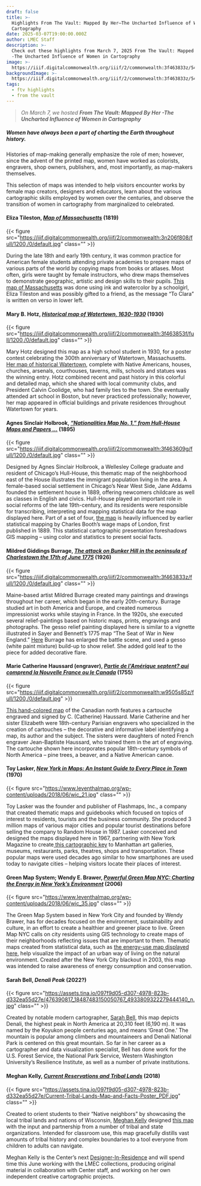 ```yaml
---
draft: false
title: >-
  Highlights From The Vault: Mapped By Her—The Uncharted Influence of Women in
  Cartography
date: 2025-03-07T19:00:00.000Z
author: LMEC Staff
description: >-
  Check out these highlights from March 7, 2025 From The Vault: Mapped By Her
  -The Uncharted Influence of Women in Cartography
image: >-
  https://iiif.digitalcommonwealth.org/iiif/2/commonwealth:3f463833z/540,5280,7582,3830/1200,/0/default.jpg
backgroundImage: >-
  https://iiif.digitalcommonwealth.org/iiif/2/commonwealth:3f463833z/540,5280,7582,3830/1200,/0/default.jpg
tags:
  - ftv highlights
  - from the vault
---
```


> *On March 7, we hosted **From The Vault: Mapped By Her -The Uncharted Influence of Women in Cartography***

##### Women have always been a part of charting the Earth throughout history.

Histories of map-making generally emphasize the role of men; however, since the advent of the printed map, women have worked as colorists, engravers, shop owners, publishers, and, most importantly, as map-makers themselves. 

This selection of maps was intended to help visitors encounter works by female map creators, designers and educators, learn about the various cartographic skills employed by women over the centuries, and observe the transition of women in cartography from marginalized to celebrated. 

#### Eliza Tileston, ***[Map of Massachusetts](https://collections.leventhalmap.org/search/commonwealth:mw22xn331)*** (1819)

{{< figure src="https://iiif.digitalcommonwealth.org/iiif/2/commonwealth:3n206f808/full/1200,/0/default.jpg" class="" >}}

During the late 18th and early 19th century, it was common practice for American female students attending private academies to prepare maps of various parts of the world by copying maps from books or atlases. Most often, girls were taught by female instructors, who drew maps themselves to demonstrate geographic, artistic and design skills to their pupils. [This map of Massachusetts](https://collections.leventhalmap.org/search/commonwealth:mw22xn331) was done using ink and watercolor by a schoolgirl, Eliza Tileston and was possibly gifted to a friend, as the message “To Clara” is written on verso in lower left.

#### Mary B. Hotz, ***[Historical map of Watertown, 1630-1930](https://collections.leventhalmap.org/search/commonwealth:3f4638525)*** (1930)

{{< figure src="https://iiif.digitalcommonwealth.org/iiif/2/commonwealth:3f463853f/full/1200,/0/default.jpg" class="" >}}

Mary Hotz designed this map as a high school student in 1930, for a poster contest celebrating the 300th anniversary of Watertown, Massachusetts. [Her map of historical Watertown](https://collections.leventhalmap.org/search/commonwealth:3f4638525), complete with Native Americans, houses, churches, arsenals, courthouses, taverns, mills, schools and statues was the winning entry. Hotz combined recent and past history in this colorful and detailed map, which she shared with local community clubs, and President Calvin Coolidge, who had family ties to the town. She eventually attended art school in Boston, but never practiced professionally; however, her map appeared in official buildings and private residences throughout Watertown for years.

#### Agnes Sinclair Holbrook, ***[“Nationalities Map No. 1,” from Hull-House Maps and Papers …](https://collections.leventhalmap.org/search/commonwealth:3f4636086)*** (1895)

{{< figure src="https://iiif.digitalcommonwealth.org/iiif/2/commonwealth:3f463609g/full/1200,/0/default.jpg" class="" >}}

Designed by Agnes Sinclair Holbrook, a Wellesley College graduate and resident of Chicago’s Hull-House, this thematic map of the neighborhood east of the House illustrates the immigrant population living in the area. A female-based social settlement in Chicago’s Near West Side, Jane Addams founded the settlement house in 1889, offering newcomers childcare as well as classes in English and civics. Hull-House played an important role in social reforms of the late 19th-century, and its residents were responsible for transcribing, interpreting and mapping statistical data for the map displayed here. Part of a set of four, [the map](https://collections.leventhalmap.org/search/commonwealth:3f4636086) is heavily influenced by earlier statistical mapping by Charles Booth’s wage maps of London, first published in 1889. This statistical cartographic presentation foreshadows GIS mapping – using color and statistics to present social facts.

#### Mildred Giddings Burrage, ***[The attack on Bunker Hill in the peninsula of Charlestown the 17th of June 1775](https://collections.leventhalmap.org/search/commonwealth:3f463832p)*** (1926)

{{< figure src="https://iiif.digitalcommonwealth.org/iiif/2/commonwealth:3f463833z/full/1200,/0/default.jpg" class="" >}}

Maine-based artist Mildred Burrage created many paintings and drawings throughout her career, which began in the early 20th-century. Burrage studied art in both America and Europe, and created numerous impressionist works while staying in France. In the 1920s, she executed several relief-paintings based on historic maps, prints, engravings and photographs. The gesso relief painting displayed here is similar to a vignette illustrated in Sayer and Bennett’s 1775 map “The Seat of War in New England.” [Here](https://collections.leventhalmap.org/search/commonwealth:3f463832p) Burrage has enlarged the battle scene, and used a gesso (white paint mixture) build-up to show relief. She added gold leaf to the piece for added decorative flare.

#### Marie Catherine Haussard (engraver), ***[Partie de l'Amérique septent? qui comprend la Nouvelle France ou le Canada](https://collections.leventhalmap.org/search/commonwealth:w9505s84p)*** (1755)

{{< figure src="https://iiif.digitalcommonwealth.org/iiif/2/commonwealth:w9505s85z/full/1200,/0/default.jpg" >}}

[This hand-colored map](https://collections.leventhalmap.org/search/commonwealth:w9505s84p) of the Canadian north features a cartouche engraved and signed by C. (Catherine) Haussard. Marie Catherine and her sister Elizabeth were 18th-century Parisian engravers who specialized in the creation of cartouches – the decorative and informative label identifying a map, its author and the subject. The sisters were daughters of noted French engraver Jean-Baptiste Haussard, who trained them in the art of engraving. The cartouche shown here incorporates popular 18th-century symbols of North America – pine trees, a beaver, and a Native American canoe.

#### Toy Lasker, ***[New York in Maps: An Instant Guide to Every Place in Town](https://bpl.bibliocommons.com/v2/record/S75C380008)*** (1970)

{{< figure src="https://www.leventhalmap.org/wp-content/uploads/2018/06/wic_21.jpg" class="" >}}

Toy Lasker was the founder and publisher of Flashmaps, Inc., a company that created thematic maps and guidebooks which focused on topics of interest to residents, tourists and the business community. She produced 3 million maps of various major cities and popular tourist destinations before selling the company to Random House in 1987. Lasker conceived and designed the maps displayed here in 1967, partnering with New York Magazine to create[ this cartographic key](https://bpl.bibliocommons.com/v2/record/S75C380008) to Manhattan art galleries, museums, restaurants, parks, theatres, shops and transportation. These popular maps were used decades ago similar to how smartphones are used today to navigate cities – helping visitors locate their places of interest.

#### Green Map System; Wendy E. Brawer, ***[Powerful Green Map NYC: Charting the Energy in New York’s Environment](https://bpl.bibliocommons.com/v2/record/S75C4727385)*** (2006)

{{< figure src="https://www.leventhalmap.org/wp-content/uploads/2018/06/wic_35.jpg" class="" >}}

The Green Map System based in New York City and founded by Wendy Brawer, has for decades focused on the environment, sustainability and culture, in an effort to create a healthier and greener place to live. Green Map NYC calls on city residents using GIS technology to create maps of their neighborhoods reflecting issues that are important to them. Thematic maps created from statistical data, such as [the energy-use map displayed here](https://bpl.bibliocommons.com/v2/record/S75C4727385), help visualize the impact of an urban way of living on the natural environment. Created after the New York City blackout in 2003, this map was intended to raise awareness of energy consumption and conservation.

#### Sarah Bell, ***Denali Peak*** (2022?)

{{< figure src="https://assets.tina.io/097f9d05-d307-4978-823b-d332ea55d27e/476390817_18487483150050767_4933809322279444140_n.jpg" class="" >}}

Created by notable modern cartographer, [Sarah Bell](https://www.sarahbellmaps.com/portfolio/), this map depicts Denali, the highest peak in North America at 20,310 feet (6,190 m). It was named by the Koyukon people centuries ago, and means ‘Great One.’ The mountain is popular among climbers and mountaineers and Denali National Park is centered on this great mountain. So far in her career as a cartographer and data visualization specialist, Bell has done work for the U.S. Forest Service, the National Park Service, Western Washington University’s Resilience Institute, as well as a number of private institutions.

#### Meghan Kelly, ***[Current Reservations and Tribal Lands](https://wisconsinfirstnations.org/current-tribal-lands-map-native-nations-facts/)*** (2018)

{{< figure src="https://assets.tina.io/097f9d05-d307-4978-823b-d332ea55d27e/Current-Tribal-Lands-Map-and-Facts-Poster_PDF.jpg" class="" >}}

Created to orient students to their “Native neighbors” by showcasing the local tribal lands and nations of Wisconsin, [Meghan Kelly](https://meghankelly-cartography.github.io/) designed [this map](https://wisconsinfirstnations.org/current-tribal-lands-map-native-nations-facts/) with the input and partnership from a number of tribal and state organizations. Intended for classroom use, this map gracefully distills vast amounts of tribal history and complex boundaries to a tool everyone from children to adults can navigate. 

Meghan Kelly is the Center’s next [Designer-In-Residence](https://www.leventhalmap.org/research/designer-in-residence/) and will spend time this June working with the LMEC collections, producing original material in collaboration with Center staff, and working on her own independent creative cartographic projects.
